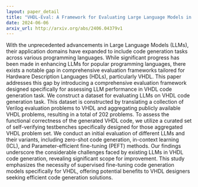 ```yaml
---
layout: paper_detail
title: "VHDL-Eval: A Framework for Evaluating Large Language Models in VHDL Code Generation"
date: 2024-06-06
arxiv_url: http://arxiv.org/abs/2406.04379v1
---
```


With the unprecedented advancements in Large Language Models (LLMs), their application domains have expanded to include code generation tasks across various programming languages. While significant progress has been made in enhancing LLMs for popular programming languages, there exists a notable gap in comprehensive evaluation frameworks tailored for Hardware Description Languages (HDLs), particularly VHDL. This paper addresses this gap by introducing a comprehensive evaluation framework designed specifically for assessing LLM performance in VHDL code generation task. We construct a dataset for evaluating LLMs on VHDL code generation task. This dataset is constructed by translating a collection of Verilog evaluation problems to VHDL and aggregating publicly available VHDL problems, resulting in a total of 202 problems. To assess the functional correctness of the generated VHDL code, we utilize a curated set of self-verifying testbenches specifically designed for those aggregated VHDL problem set. We conduct an initial evaluation of different LLMs and their variants, including zero-shot code generation, in-context learning (ICL), and Parameter-efficient fine-tuning (PEFT) methods. Our findings underscore the considerable challenges faced by existing LLMs in VHDL code generation, revealing significant scope for improvement. This study emphasizes the necessity of supervised fine-tuning code generation models specifically for VHDL, offering potential benefits to VHDL designers seeking efficient code generation solutions.
